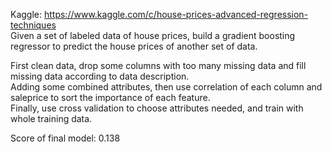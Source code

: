 Kaggle: https://www.kaggle.com/c/house-prices-advanced-regression-techniques   
Given a set of labeled data of house prices, build a gradient boosting regressor to predict the house prices of another set of data.   

First clean data, drop some columns with too many missing data and fill missing data according to data description.   
Adding some combined attributes, then use correlation of each column and saleprice to sort the importance of each feature.   
Finally, use cross validation to choose attributes needed, and train with whole training data.   

Score of final model: 0.138
